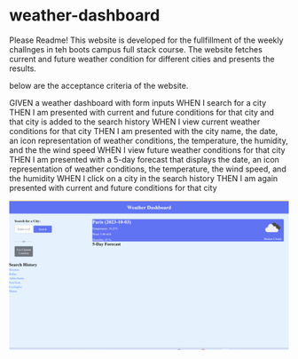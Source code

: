 # weather-dashboard
Please Readme!
This website is developed for the fullfillment of the weekly challnges in teh boots campus full stack course.
The website fetches current and future weather condition for different cities and presents the results.

below are the acceptance criteria of the website.

GIVEN a weather dashboard with form inputs
WHEN I search for a city
THEN I am presented with current and future conditions for that city and that city is added to the search history
WHEN I view current weather conditions for that city
THEN I am presented with the city name, the date, an icon representation of weather conditions, the temperature, the humidity, and the the wind speed
WHEN I view future weather conditions for that city
THEN I am presented with a 5-day forecast that displays the date, an icon representation of weather conditions, the temperature, the wind speed, and the humidity
WHEN I click on a city in the search history
THEN I am again presented with current and future conditions for that city


![Alt text](image.png)